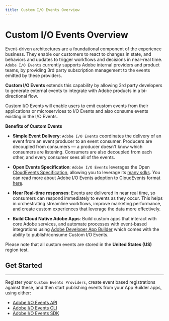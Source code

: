 ```yaml
---
title: Custom I/O Events Overview
---
```


# Custom I/O Events Overview

Event-driven architectures are a foundational component of the experience business. They enable our customers to react to changes in state, and behaviors and updates to trigger workflows and decisions in near-real time. 
`Adobe I/O Events` currently supports Adobe internal providers and product teams, by providing 3rd party subscription management to the events emitted by these providers.

**Custom I/O Events** extends this capability by allowing 3rd party developers to generate external events to integrate with Adobe products in a bi-directional flow.  

Custom I/O Events will enable users to emit custom events from their applications or microservices to I/O Events and also consume events existing in the I/O Events.  

**Benefits of Custom Events** 

- **Simple Event Delivery**: 
`Adobe I/O Events` coordinates the delivery of an event from an event producer to an event consumer. 
Producers are decoupled from consumers — a producer doesn't know which consumers are listening. Consumers are also decoupled from each other, and every consumer sees all of the events.

- **Open Events Specification**:
`Adobe I/O Events` leverages the Open [CloudEvents Specification](https://cloudevents.io/), allowing you to leverage its [many sdks](https://github.com/cloudevents/spec#sdks).
You can read more about Adobe I/O Events adoption to CloudEvents format [here](https://medium.com/adobetech/adobe-io-events-adopts-cloudevents-format-c24d8acc20c5).

- **Near Real-time responses**: 
Events are delivered in near real time, so consumers can respond immediately to events as they occur. This helps in orchestrating streamline workflows, improve marketing performance, and create custom experiences that leverage the data more effectively. 

- **Build Cloud Native Adobe Apps**: 
Build custom apps that interact with core Adobe services, and automate processes with event-based integrations using [Adobe Developer App Builder](https://developer.adobe.com/app-builder/docs/overview/) which comes with the ability to publish/consume Custom I/O Events. 

<InlineAlert slots="title, text"/>

Please note that all custom events are stored in the **United States (US)** region test.  

## Get Started

<hr />

Register your `Custom Events Providers`, create event based registrations against these, and then start publishing events from your App Builder apps, using either:
* [Adobe I/O Events API](../api/index.md)  
* [Adobe I/O Events CLI](../cli/index.md) 
* [Adobe I/O Events SDK](../sdk/index.md) 
